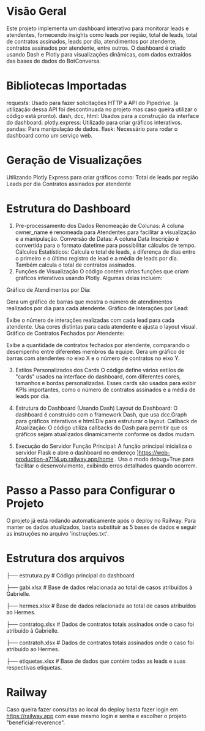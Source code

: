 # Visão Geral
Este projeto implementa um dashboard interativo para monitorar leads e atendentes, fornecendo insights como leads por região, total de leads, total de contratos assinados, leads por dia, atendimentos por atendente, contratos assinados por atendente, entre outros. O dashboard é criado usando Dash e Plotly para visualizações dinâmicas, com dados extraídos das bases de dados do BotConversa.

# Bibliotecas Importadas
requests: Usado para fazer solicitações HTTP à API do Pipedrive. (a utilização dessa API foi descontinuada no projeto mas caso queira utilizar o código está pronto).
dash, dcc, html: Usados para a construção da interface do dashboard.
plotly.express: Utilizado para criar gráficos interativos.
pandas: Para manipulação de dados.
flask: Necessário para rodar o dashboard como um serviço web.

# Geração de Visualizações
Utilizando Plotly Express para criar gráficos como:
Total de leads por região
Leads por dia
Contratos assinados por atendente

# Estrutura do Dashboard
1. Pre-processamento dos Dados
Renomeação de Colunas: A coluna owner_name é renomeada para Atendentes para facilitar a visualização e a manipulação.
Conversão de Datas: A coluna Data Inscrição é convertida para o formato datetime para possibilitar cálculos de tempo.
Cálculos Estatísticos:
Calcula o total de leads, a diferença de dias entre o primeiro e o último registro de lead e a média de leads por dia.
Também calcula o total de contratos assinados.
2. Funções de Visualização
O código contém várias funções que criam gráficos interativos usando Plotly. Algumas delas incluem:

Gráfico de Atendimentos por Dia:

Gera um gráfico de barras que mostra o número de atendimentos realizados por dia para cada atendente.
Gráfico de Interações por Lead:

Exibe o número de interações realizadas com cada lead para cada atendente.
Usa cores distintas para cada atendente e ajusta o layout visual.
Gráfico de Contratos Fechados por Atendente:

Exibe a quantidade de contratos fechados por atendente, comparando o desempenho entre diferentes membros da equipe.
Gera um gráfico de barras com atendentes no eixo X e o número de contratos no eixo Y.

3. Estilos Personalizados dos Cards
O código define vários estilos de "cards" usados na interface do dashboard, com diferentes cores, tamanhos e bordas personalizadas. Esses cards são usados para exibir KPIs importantes, como o número de contratos assinados e a média de leads por dia.

4. Estrutura do Dashboard (Usando Dash)
Layout do Dashboard:
O dashboard é construído com o framework Dash, que usa dcc.Graph para gráficos interativos e html.Div para estruturar o layout.
Callback de Atualização:
O código utiliza callbacks do Dash para permitir que os gráficos sejam atualizados dinamicamente conforme os dados mudam.

5. Execução do Servidor
Função Principal:
A função principal inicializa o servidor Flask e abre o dashboard no endereço ]https://web-production-a7114.up.railway.app/home .
Usa o modo debug=True para facilitar o desenvolvimento, exibindo erros detalhados quando ocorrem.

# Passo a Passo para Configurar o Projeto
O projeto já está rodando automaticamente após o deploy no Railway. Para manter os dados atualizados, basta substituir as 5 bases de dados e seguir as instruções no arquivo 'instruções.txt'.

# Estrutura dos arquivos
├── estrutura.py                # Código principal do dashboard

├── gabi.xlsx                   # Base de dados relacionada ao total de casos atribuídos à Gabrielle.

├── hermes.xlsx                 # Base de dados relacionada ao total de casos atribuídos ao Hermes.

├── contratog.xlsx              # Dados de contratos totais assinados onde o caso foi atribuído à Gabrielle.

├── contratoh.xlsx              # Dados de contratos totais assinados onde o caso foi atribuído ao Hermes.

├── etiquetas.xlsx              # Base de dados que contém todas as leads e suas respectivas etiquetas.


# Railway
Caso queira fazer consultas ao local do deploy basta fazer login em https://railway.app com esse mesmo login e senha e escolher o projeto "beneficial-reverence".
